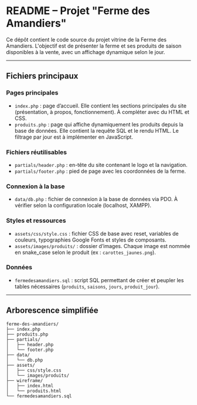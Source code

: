# README – Projet "Ferme des Amandiers"

Ce dépôt contient le code source du projet vitrine de la Ferme des Amandiers.
L'objectif est de présenter la ferme et ses produits de saison disponibles à la vente, avec un affichage dynamique selon le jour.

---

## Fichiers principaux

### Pages principales

* `index.php` : page d’accueil. Elle contient les sections principales du site (présentation, à propos, fonctionnement). À compléter avec du HTML et CSS.
* `produits.php` : page qui affiche dynamiquement les produits depuis la base de données. Elle contient la requête SQL et le rendu HTML. Le filtrage par jour est à implémenter en JavaScript.

### Fichiers réutilisables

* `partials/header.php` : en-tête du site contenant le logo et la navigation.
* `partials/footer.php` : pied de page avec les coordonnées de la ferme.

### Connexion à la base

* `data/db.php` : fichier de connexion à la base de données via PDO. À vérifier selon la configuration locale (localhost, XAMPP).

### Styles et ressources

* `assets/css/style.css` : fichier CSS de base avec reset, variables de couleurs, typographies Google Fonts et styles de composants.
* `assets/images/produits/` : dossier d’images. Chaque image est nommée en snake\_case selon le produit (ex : `carottes_jaunes.png`).

### Données

* `fermedesamandiers.sql` : script SQL permettant de créer et peupler les tables nécessaires (`produits`, `saisons`, `jours`, `produit_jour`).

---

## Arborescence simplifiée

```
ferme-des-amandiers/
├── index.php
├── produits.php
├── partials/
│   ├── header.php
│   └── footer.php
├── data/
│   └── db.php
├── assets/
│   ├── css/style.css
│   └── images/produits/
├── wireframe/
│   ├── index.html
│   └── produits.html
└── fermedesamandiers.sql
```
